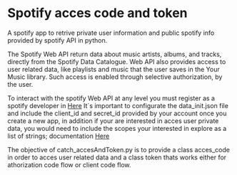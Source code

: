# Spotify acces code and token 
A spotify app to retrive private user information and public spotify info provided by spotify API in python.

The Spotify Web API return data about music artists, albums, and tracks, directly from the Spotify Data Catalogue. Web API also provides access to user related data, like playlists and music that the user saves in the Your Music library. Such access is enabled through selective authorization, by the user.

To interact with the spotify Web API at any level you must register as a spotify developer in [Here](https://developer.spotify.com/dashboard/login)  It´s important to configurate the data_init.json file and include the client_id and secret_id provided by your account once you create a new app, in addition if your are interested in acces user private data, you would need to include the scopes your interested in explore as a list of strings; documentation [Here](https://developer.spotify.com/documentation/general/guides/authorization/scopes/)

The objective of catch_accesAndToken.py is to provide a class acces_code in order to acces user related data and a class token thats works either for athorization code flow or client code flow.

 
